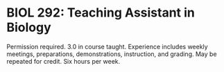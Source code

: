 # BIOL 292: Teaching Assistant in Biology

Permission required. 3.0 in course taught. Experience includes weekly meetings, preparations, demonstrations, instruction, and grading. May be repeated for credit. Six hours per week.
